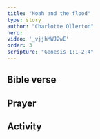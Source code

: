 ```yaml
---
title: "Noah and the flood"
type: story
author: "Charlotte Ollerton"
hero: 
video: '_vjjhMWJ2wE'
order: 3
scripture: "Genesis 1:1-2:4"
---
```


## Bible verse

## Prayer

## Activity